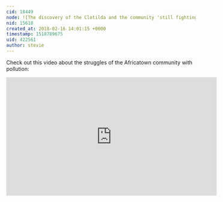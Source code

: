 ```yaml
---
cid: 18449
node: ![The discovery of the Clotilda and the community 'still fighting' ](../notes/stevie/01-26-2018/the-discovery-of-the-clotilda-and-the-community-still-fighting)
nid: 15618
created_at: 2018-02-16 14:01:15 +0000
timestamp: 1518789675
uid: 422561
author: stevie
---
```


Check out this video about the struggles of the Africatown community with pollution: 

<iframe width="560" height="315" src="https://www.youtube.com/embed/7aKGJJZeCVg" frameborder="0" allow="autoplay; encrypted-media" allowfullscreen></iframe>